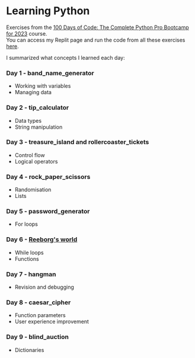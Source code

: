 # Learning Python

Exercises from the [100 Days of Code: The Complete Python Pro Bootcamp for 2023](https://www.udemy.com/course/100-days-of-code/) course.    
You can access my Replit page and run the code from all these exercises [here](https://replit.com/@damachad).   
   
I summarized what concepts I learned each day:

### Day 1 - band_name_generator

- Working with variables
- Managing data

### Day 2 - tip_calculator

- Data types
- String manipulation

### Day 3 - treasure_island and rollercoaster_tickets

- Control flow
- Logical operators

### Day 4 - rock_paper_scissors

- Randomisation
- Lists

### Day 5 - password_generator

- For loops

### Day 6 - [Reeborg's world](https://reeborg.ca/reeborg.html?lang=en&mode=python&menu=worlds%2Fmenus%2Freeborg_intro_en.json&name=Hurdle%204&url=worlds%2Ftutorial_en%2Fhurdle4.json)

- While loops
- Functions

### Day 7 - hangman

- Revision and debugging

### Day 8 - caesar_cipher

- Function parameters
- User experience improvement

### Day 9 - blind_auction

- Dictionaries
